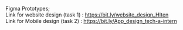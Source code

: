 Figma Prototypes; <br>
Link for website design (task 1) : https://bit.ly/website_design_HIten <br>
Link for Mobile design (task 2) : https://bit.ly/App_design_tech-a-intern
